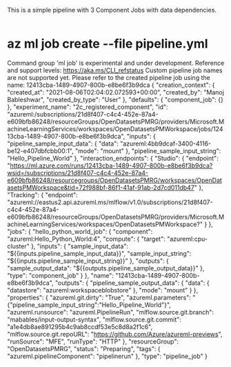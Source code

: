 
This is a simple pipeline with 3 Component Jobs with data dependencies.
 
```

```

# az ml job create --file pipeline.yml 
Command group 'ml job' is experimental and under development. Reference and support levels: https://aka.ms/CLI_refstatus
Custom pipeline job names are not supported yet. Please refer to the created pipeline job using the name: 12413cba-1489-4907-800b-e8be6f3b9dca
{
  "creation_context": {
    "created_at": "2021-08-06T02:04:02.072593+00:00",
    "created_by": "Manoj Bableshwar",
    "created_by_type": "User"
  },
  "defaults": {
    "component_job": {}
  },
  "experiment_name": "2c_registered_component",
  "id": "azureml:/subscriptions/21d8f407-c4c4-452e-87a4-e609bfb86248/resourceGroups/OpenDatasetsPMRG/providers/Microsoft.MachineLearningServices/workspaces/OpenDatasetsPMWorkspace/jobs/12413cba-1489-4907-800b-e8be6f3b9dca",
  "inputs": {
    "pipeline_sample_input_data": {
      "data": "azureml:4bb9dcaf-3400-4116-be12-e407dbfcbb00:1",
      "mode": "mount"
    },
    "pipeline_sample_input_string": "Hello_Pipeline_World"
  },
  "interaction_endpoints": {
    "Studio": {
      "endpoint": "https://ml.azure.com/runs/12413cba-1489-4907-800b-e8be6f3b9dca?wsid=/subscriptions/21d8f407-c4c4-452e-87a4-e609bfb86248/resourcegroups/OpenDatasetsPMRG/workspaces/OpenDatasetsPMWorkspace&tid=72f988bf-86f1-41af-91ab-2d7cd011db47"
    },
    "Tracking": {
      "endpoint": "azureml://eastus2.api.azureml.ms/mlflow/v1.0/subscriptions/21d8f407-c4c4-452e-87a4-e609bfb86248/resourceGroups/OpenDatasetsPMRG/providers/Microsoft.MachineLearningServices/workspaces/OpenDatasetsPMWorkspace?"
    }
  },
  "jobs": {
    "hello_python_world_job": {
      "component": "azureml:Hello_Python_World:4",
      "compute": {
        "target": "azureml:cpu-cluster"
      },
      "inputs": {
        "sample_input_data": "${{inputs.pipeline_sample_input_data}}",
        "sample_input_string": "${{inputs.pipeline_sample_input_string}}"
      },
      "outputs": {
        "sample_output_data": "${{outputs.pipeline_sample_output_data}}"
      },
      "type": "component_job"
    }
  },
  "name": "12413cba-1489-4907-800b-e8be6f3b9dca",
  "outputs": {
    "pipeline_sample_output_data": {
      "data": {
        "datastore": "azureml:workspaceblobstore"
      },
      "mode": "mount"
    }
  },
  "properties": {
    "azureml.git.dirty": "True",
    "azureml.parameters": "{\"pipeline_sample_input_string\":\"Hello_Pipeline_World\"}",
    "azureml.runsource": "azureml.PipelineRun",
    "mlflow.source.git.branch": "mabables/input-output-syntax",
    "mlflow.source.git.commit": "a1e4db8ae891295b4c9ab8ccdf53e5c8d8a2f1c6",
    "mlflow.source.git.repoURL": "https://github.com/Azure/azureml-previews",
    "runSource": "MFE",
    "runType": "HTTP"
  },
  "resourceGroup": "OpenDatasetsPMRG",
  "status": "Preparing",
  "tags": {
    "azureml.pipelineComponent": "pipelinerun"
  },
  "type": "pipeline_job"
}

```